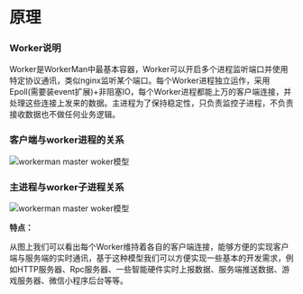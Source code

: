 # 原理

### Worker说明
Worker是WorkerMan中最基本容器，Worker可以开启多个进程监听端口并使用特定协议通讯，类似nginx监听某个端口。每个Worker进程独立运作，采用Epoll(需要装event扩展)+非阻塞IO，每个Worker进程都能上万的客户端连接，并处理这些连接上发来的数据。主进程为了保持稳定性，只负责监控子进程，不负责接收数据也不做任何业务逻辑。

### 客户端与worker进程的关系
![workerman master woker模型](http://www.workerman.net/img/Worker.png)


### 主进程与worker子进程关系
![workerman master woker模型](http://wenda.workerman.net/uploads/answer/20140815/5670ea17653a1a6e6811ed5148f77c96.png)

**特点：**

从图上我们可以看出每个Worker维持着各自的客户端连接，能够方便的实现客户端与服务端的实时通讯，基于这种模型我们可以方便实现一些基本的开发需求，例如HTTP服务器、Rpc服务器、一些智能硬件实时上报数据、服务端推送数据、游戏服务器、微信小程序后台等等。
